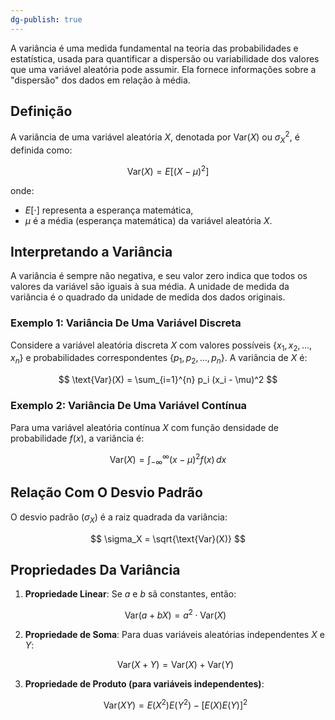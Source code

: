 ```yaml
---
dg-publish: true
---
```


A variância é uma medida fundamental na teoria das probabilidades e estatística, usada para quantificar a dispersão ou variabilidade dos valores que uma variável aleatória pode assumir. Ela fornece informações sobre a "dispersão" dos dados em relação à média.

## Definição

A variância de uma variável aleatória $X$, denotada por $\text{Var}(X)$ ou $\sigma^2_X$, é definida como:

$$
\text{Var}(X) = E[(X - \mu)^2]
$$

onde:

- $E[\cdot]$ representa a esperança matemática,
- $\mu$ é a média (esperança matemática) da variável aleatória $X$.

## Interpretando a Variância

A variância é sempre não negativa, e seu valor zero indica que todos os valores da variável são iguais à sua média. A unidade de medida da variância é o quadrado da unidade de medida dos dados originais.

### Exemplo 1: Variância De Uma Variável Discreta

Considere a variável aleatória discreta $X$ com valores possíveis $\{x_1, x_2, \ldots, x_n\}$ e probabilidades correspondentes $\{p_1, p_2, \ldots, p_n\}$. A variância de $X$ é:

$$
\text{Var}(X) = \sum_{i=1}^{n} p_i (x_i - \mu)^2
$$

### Exemplo 2: Variância De Uma Variável Contínua

Para uma variável aleatória contínua $X$ com função densidade de probabilidade $f(x)$, a variância é:

$$
\text{Var}(X) = \int_{-\infty}^{\infty} (x - \mu)^2 f(x) \, dx
$$

## Relação Com O Desvio Padrão

O desvio padrão ($\sigma_X$) é a raiz quadrada da variância:

$$
\sigma_X = \sqrt{\text{Var}(X)}
$$

## Propriedades Da Variância

1. **Propriedade Linear**: Se $a$ e $b$ sã constantes, então:

   $$
   \text{Var}(a + bX) = a^2 \cdot \text{Var}(X)
   $$

2. **Propriedade de Soma**: Para duas variáveis aleatórias independentes $X$ e $Y$:

   $$
   \text{Var}(X + Y) = \text{Var}(X) + \text{Var}(Y)
   $$

3. **Propriedade de Produto (para variáveis independentes)**:

   $$
   \text{Var}(XY) = E(X^2)E(Y^2) - [E(X)E(Y)]^2
   $$
